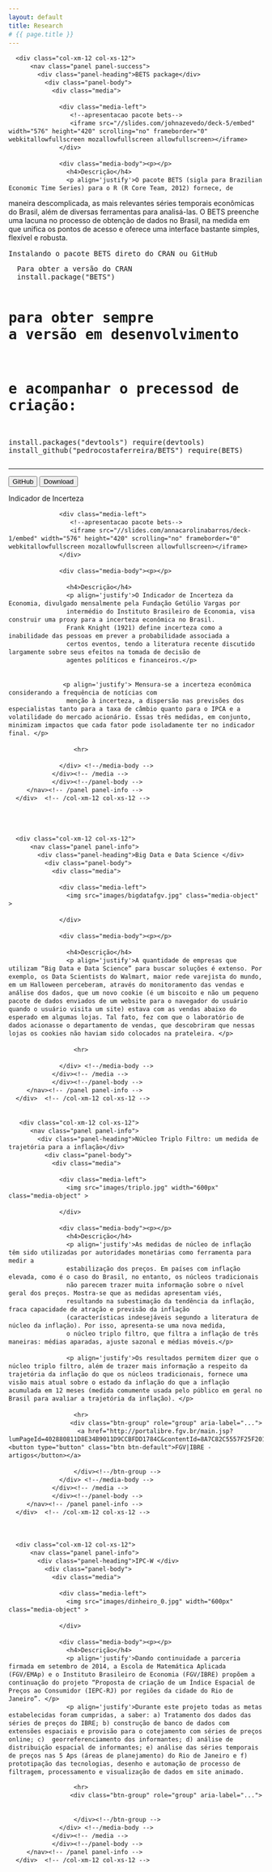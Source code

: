 ```yaml
---
layout: default
title: Research 
# {{ page.title }}
---
```


 <div class="row">
     
     
     
     
      <div class="col-xm-12 col-xs-12">
          <nav class="panel panel-success">
            <div class="panel-heading">BETS package</div>  
              <div class="panel-body">
                <div class="media">
                 
                  <div class="media-left">
                     <!--apresentacao pacote bets--> 
                     <iframe src="//slides.com/johnazevedo/deck-5/embed" width="576" height="420" scrolling="no" frameborder="0" webkitallowfullscreen mozallowfullscreen allowfullscreen></iframe>
                  </div>
               
                  <div class="media-body"><p></p>
                    <h4>Descrição</h4>
                    <p align='justify'>O pacote BETS (sigla para Brazilian Economic Time Series) para o R (R Core Team, 2012) fornece, de
maneira descomplicada, as mais relevantes séries temporais econômicas do Brasil, além de diversas
ferramentas para analisá-las. O BETS preenche uma lacuna no processo de obtenção de dados no
Brasil, na medida em que unifica os pontos de acesso e oferece uma interface bastante simples, flexível
e robusta.
                    </p>
  <p><kbd>Instalando o pacote BETS direto do CRAN ou GitHub</kbd></p>
  <pre>
  Para obter a versão do CRAN 
  install.package("BETS")
                      
  # para obter sempre a versão em desenvolvimento
  # e acompanhar o precessod de criação:
  install.packages("devtools")
  require(devtools)
  install_github("pedrocostaferreira/BETS")
  require(BETS)
  </pre>
                      <hr>
                      <div class="btn-group" role="group" aria-label="...">
                       <a href="https://github.com/pedrocostaferreira/BETS"><button type="button" class="btn btn-default">GitHub <i class="fa fa-github" aria-hidden="true"></i></button></a>
                      <a href="https://github.com/pedrocostaferreira/BETS/archive/master.zip"> <button type="button" class="btn btn-default">Download <i class="fa fa-download" aria-hidden="true"></i></button></a>
                      </div><!--/btn-group -->
                  </div> <!--/media-body -->
                </div><!-- /media -->
                </div><!--/panel-body -->
         </nav><!-- /panel panel-info -->
      </div>  <!-- /col-xm-12 col-xs-12 -->  
        
        

<div class="col-xm-12 col-xs-12">
          <nav class="panel panel-success">
            <div class="panel-heading">Indicador de Incerteza</div>  
              <div class="panel-body">
                <div class="media">
                 
                  <div class="media-left">
                     <!--apresentacao pacote bets--> 
                     <iframe src="//slides.com/annacarolinabarros/deck-1/embed" width="576" height="420" scrolling="no" frameborder="0" webkitallowfullscreen mozallowfullscreen allowfullscreen></iframe>
                  </div>
               
                  <div class="media-body"><p></p>
                  
                    <h4>Descrição</h4>
                    <p align='justify'>O Indicador de Incerteza da Economia, divulgado mensalmente pela Fundação Getúlio Vargas por 
                    intermédio do Instituto Brasileiro de Economia, visa construir uma proxy para a incerteza econômica no Brasil. 
                    Frank Knight (1921) define incerteza como a inabilidade das pessoas em prever a probabilidade associada a  
                    certos eventos, tendo a literatura recente discutido largamente sobre seus efeitos na tomada de decisão de
                    agentes políticos e financeiros.</p>
                    
                    
                   <p align='justify'> Mensura-se a incerteza econômica considerando a frequência de notícias com
                    menção à incerteza, a dispersão nas previsões dos especialistas tanto para a taxa de câmbio quanto para o IPCA e a volatilidade do mercado acionário. Essas três medidas, em conjunto, minimizam impactos que cada fator pode isoladamente ter no indicador final. </p>
  
                      <hr>
                      
                  </div> <!--/media-body -->
                </div><!-- /media -->
                </div><!--/panel-body -->
         </nav><!-- /panel panel-info -->
      </div>  <!-- /col-xm-12 col-xs-12 -->  
      
      
      
      
      <div class="col-xm-12 col-xs-12">
          <nav class="panel panel-info">
            <div class="panel-heading">Big Data e Data Science </div>  
              <div class="panel-body">
                <div class="media">
                 
                  <div class="media-left">
                    <img src="images/bigdatafgv.jpg" class="media-object"  > 
                     
                  </div>
               
                  <div class="media-body"><p></p>
                  
                    <h4>Descrição</h4>
                    <p align='justify'>A quantidade de empresas que utilizam “Big Data e Data Science” para buscar soluções é extenso. Por exemplo, os Data Scientists do Walmart, maior rede varejista do mundo, em um Halloween perceberam, através do monitoramento das vendas e análise dos dados, que um novo cookie (é um biscoito e não um pequeno pacote de dados enviados de um website para o navegador do usuário quando o usuário visita um site) estava com as vendas abaixo do esperado em algumas lojas. Tal fato, fez com que o laboratório de dados acionasse o departamento de vendas, que descobriram que nessas lojas os cookies não haviam sido colocados na prateleira. </p>
  
                      <hr>
                     
                  </div> <!--/media-body -->
                </div><!-- /media -->
                </div><!--/panel-body -->
         </nav><!-- /panel panel-info -->
      </div>  <!-- /col-xm-12 col-xs-12 -->  
      
      
       <div class="col-xm-12 col-xs-12">
          <nav class="panel panel-info">
            <div class="panel-heading">Núcleo Triplo Filtro: um medida de trajetória para a inflação</div>  
              <div class="panel-body">
                <div class="media">
                 
                  <div class="media-left">
                    <img src="images/triplo.jpg" width="600px" class="media-object" > 
                     
                  </div>
               
                  <div class="media-body"><p></p>
                    <h4>Descrição</h4>
                    <p align='justify'>As medidas de núcleo de inflação têm sido utilizadas por autoridades monetárias como ferramenta para medir a 
                    estabilização dos preços. Em países com inflação elevada, como é o caso do Brasil, no entanto, os núcleos tradicionais 
                    não parecem trazer muita informação sobre o nível geral dos preços. Mostra-se que as medidas apresentam viés,
                    resultando na subestimação da tendência da inflação, fraca capacidade de atração e previsão da inflação
                    (características indesejáveis segundo a literatura de núcleo da inflação). Por isso, apresenta-se uma nova medida, 
                    o núcleo triplo filtro, que filtra a inflação de três maneiras: médias aparadas, ajuste sazonal e médias móveis.</p>
                    
                    <p align='justify'>Os resultados permitem dizer que o núcleo triplo filtro, além de trazer mais informação a respeito da trajetória da inflação do que os núcleos tradicionais, fornece uma visão mais atual sobre o estado da inflação do que a inflação acumulada em 12 meses (medida comumente usada pelo público em geral no Brasil para avaliar a trajetória da inflação). </p>
                      
                      <hr>
                     <div class="btn-group" role="group" aria-label="...">
                       <a href="http://portalibre.fgv.br/main.jsp?lumPageId=402880811D8E34B9011D9CCBFDD1784C&contentId=8A7C82C5557F25F2015608F1A1F47BEE"><button type="button" class="btn btn-default">FGV|IBRE - artigos</button></a>
                      
                      </div><!--/btn-group -->
                  </div> <!--/media-body -->
                </div><!-- /media -->
                </div><!--/panel-body -->
         </nav><!-- /panel panel-info -->
      </div>  <!-- /col-xm-12 col-xs-12 -->  
      
     
      
      <div class="col-xm-12 col-xs-12">
          <nav class="panel panel-info">
            <div class="panel-heading">IPC-W </div>  
              <div class="panel-body">
                <div class="media">
                 
                  <div class="media-left">
                    <img src="images/dinheiro_0.jpg" width="600px" class="media-object" > 
                     
                  </div>
               
                  <div class="media-body"><p></p>
                    <h4>Descrição</h4>
                    <p align='justify'>Dando continuidade a parceria firmada em setembro de 2014, a Escola de Matemática Aplicada (FGV/EMAp) e o Instituto Brasileiro de Economia (FGV/IBRE) propõem a continuação do projeto “Proposta de criação de um Índice Espacial de Preços ao Consumidor (IEPC-RJ) por regiões da cidade do Rio de Janeiro”. </p> 
                    <p align='justify'>Durante este projeto todas as metas estabelecidas foram cumpridas, a saber: a) Tratamento dos dados das séries de preços do IBRE; b) construção de banco de dados com extensões espaciais e provisão para o cotejamento com séries de preços online; c)  georreferenciamento dos informantes; d) análise de distribuição espacial de informantes; e) análise das séries temporais de preços nas 5 Aps (áreas de planejamento) do Rio de Janeiro e f) prototipação das tecnologias, desenho e automação de processo de filtragem, processamento e visualização de dados em site animado.

</p>


                    
                      <hr>
                     <div class="btn-group" role="group" aria-label="...">
                       
                      
                      </div><!--/btn-group -->
                  </div> <!--/media-body -->
                </div><!-- /media -->
                </div><!--/panel-body -->
         </nav><!-- /panel panel-info -->
      </div>  <!-- /col-xm-12 col-xs-12 -->  
      
      
      
</div><!--/.row-->

